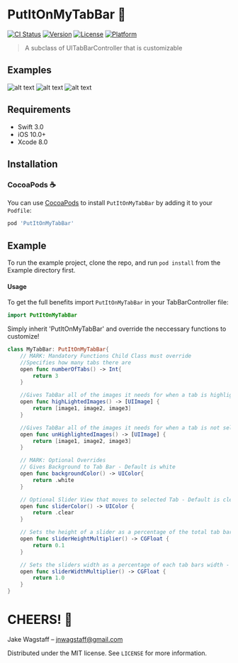 # PutItOnMyTabBar 🍻
[![CI Status](http://img.shields.io/travis/jnwagstaff/PutItOnMyTabBar.svg?style=flat)](https://travis-ci.org/jnwagstaff/PutItOnMyTabBar)
[![Version](https://img.shields.io/cocoapods/v/PutItOnMyTabBar.svg?style=flat)](http://cocoapods.org/pods/PutItOnMyTabBar)
[![License](https://img.shields.io/cocoapods/l/PutItOnMyTabBar.svg?style=flat)](http://cocoapods.org/pods/PutItOnMyTabBar)
[![Platform](https://img.shields.io/cocoapods/p/PutItOnMyTabBar.svg?style=flat)](http://cocoapods.org/pods/PutItOnMyTabBar)
> A subclass of UITabBarController that is customizable 

## Examples 

![alt text](https://github.com/jnwagstaff/PutItOnMyTabBar/blob/master/gifs/normalGif.gif)
![alt text](https://github.com/jnwagstaff/PutItOnMyTabBar/blob/master/gifs/sliderGif.gif)
![alt text](https://github.com/jnwagstaff/PutItOnMyTabBar/blob/master/gifs/backgroundGif.gif)


## Requirements

- Swift 3.0
- iOS 10.0+
- Xcode 8.0

## Installation

### CocoaPods ☕️
You can use [CocoaPods](http://cocoapods.org/) to install `PutItOnMyTabBar` by adding it to your `Podfile`:

```ruby
pod 'PutItOnMyTabBar'
```
## Example

To run the example project, clone the repo, and run `pod install` from the Example directory first.

#### Usage

To get the full benefits import `PutItOnMyTabBar` in your TabBarController file:

``` swift
import PutItOnMyTabBar
```

Simply inherit 'PutItOnMyTabBar' and override the neccessary functions to customize!
```swift
class MyTabBar: PutItOnMyTabBar{
    // MARK: Mandatory Functions Child Class must override
    //Specifies how many tabs there are
    open func numberOfTabs() -> Int{
        return 3
    }

    //Gives TabBar all of the images it needs for when a tab is highlighted (in order of Tabs)
    open func highLightedImages() -> [UIImage] {
        return [image1, image2, image3]
    }

    //Gives TabBar all of the images it needs for when a tab is not selected (in order of Tabs) 
    open func unHighlightedImages() -> [UIImage] {
        return [image1, image2, image3]
    }

    // MARK: Optional Overrides 
    // Gives Background to Tab Bar - Default is white 
    open func backgroundColor() -> UIColor{
        return .white
    }

    // Optional Slider View that moves to selected Tab - Default is clear
    open func sliderColor() -> UIColor {
        return .clear
    }

    // Sets the height of a slider as a percentage of the total tab bar height - Default is 10%
    open func sliderHeightMultiplier() -> CGFloat {
        return 0.1
    }

    // Sets the sliders width as a percentage of each tab bars width - Default is 100%
    open func sliderWidthMultiplier() -> CGFloat {
        return 1.0
    }
}
```
# CHEERS! 🍻

Jake Wagstaff – jnwagstaff@gmail.com

Distributed under the MIT license. See ``LICENSE`` for more information.
